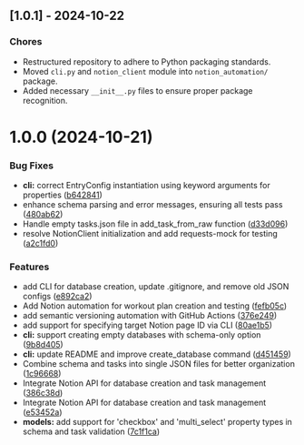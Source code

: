 ## [1.0.1] - 2024-10-22

### Chores

- Restructured repository to adhere to Python packaging standards.
- Moved `cli.py` and `notion_client` module into `notion_automation/` package.
- Added necessary `__init__.py` files to ensure proper package recognition.

# 1.0.0 (2024-10-21)

### Bug Fixes

- **cli:** correct EntryConfig instantiation using keyword arguments for properties ([b642841](https://github.com/atxtechbro/notion-automation/commit/b642841cbdca110e296febdd3db3694e0572e9bc))
- enhance schema parsing and error messages, ensuring all tests pass ([480ab62](https://github.com/atxtechbro/notion-automation/commit/480ab62e9f7af06412e414920335370d7c19cf8f))
- Handle empty tasks.json file in add_task_from_raw function ([d33d096](https://github.com/atxtechbro/notion-automation/commit/d33d096438c86ad342aed6aa2c9b1f706b52d050))
- resolve NotionClient initialization and add requests-mock for testing ([a2c1fd0](https://github.com/atxtechbro/notion-automation/commit/a2c1fd04b40e9c8dac534d2a1cf463118bbe038e))

### Features

- add CLI for database creation, update .gitignore, and remove old JSON configs ([e892ca2](https://github.com/atxtechbro/notion-automation/commit/e892ca235b8eb7d8f6c60af71a5f74c77a771ad1))
- Add Notion automation for workout plan creation and testing ([fefb05c](https://github.com/atxtechbro/notion-automation/commit/fefb05cd10ff98f2c65dcf44796c35e15f49dc9d))
- add semantic versioning automation with GitHub Actions ([376e249](https://github.com/atxtechbro/notion-automation/commit/376e249ba66056946412400e8d1e4d69b46caa2e))
- add support for specifying target Notion page ID via CLI ([80ae1b5](https://github.com/atxtechbro/notion-automation/commit/80ae1b5570771ed4eeac660f45c928668223a7ac))
- **cli:** support creating empty databases with schema-only option ([9b8d405](https://github.com/atxtechbro/notion-automation/commit/9b8d4054bc38e0fbaf72d9707fc5bd612ade2e36))
- **cli:** update README and improve create_database command ([d451459](https://github.com/atxtechbro/notion-automation/commit/d4514595bb0e6dbec200fc590fbdde880c07bb67))
- Combine schema and tasks into single JSON files for better organization ([1c96668](https://github.com/atxtechbro/notion-automation/commit/1c966682742344e052ba0946a3588ac29629c2f5))
- Integrate Notion API for database creation and task management ([386c38d](https://github.com/atxtechbro/notion-automation/commit/386c38d1e2df7dd6c6ec8c484247561931cf476b))
- Integrate Notion API for database creation and task management ([e53452a](https://github.com/atxtechbro/notion-automation/commit/e53452a1610c221dd6a5d5a206b9ddda5f642254))
- **models:** add support for 'checkbox' and 'multi_select' property types in schema and task validation ([7c1f1ca](https://github.com/atxtechbro/notion-automation/commit/7c1f1ca93ecac3f52a86be8ea6d760613d680c5b))
